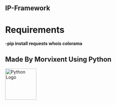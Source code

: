 ## IP-Framework  








# Requirements

**-pip install requests whois colorama**





## Made By Morvixent Using Python 


<img src="https://upload.wikimedia.org/wikipedia/commons/c/c3/Python-logo-notext.svg" alt="Python Logo" width="100"/>


